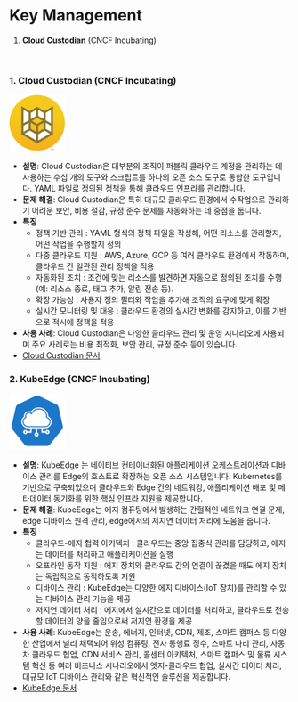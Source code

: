 # Key Management
1. **Cloud Custodian** (CNCF Incubating)

<br>


### 1. **Cloud Custodian** (CNCF Incubating)  
<img src="./image/cloudcustodian.png" alt="" width="100"/>  

   - **설명**: Cloud Custodian은 대부분의 조직이 퍼블릭 클라우드 계정을 관리하는 데 사용하는 수십 개의 도구와 스크립트를 하나의 오픈 소스 도구로 통합한 도구입니다. YAML 파일로 정의된 정책을 통해 클라우드 인프라를 관리합니다. 
   - **문제 해결**: Cloud Custodian은 특히 대규모 클라우드 환경에서 수작업으로 관리하기 어려운 보안, 비용 절감, 규정 준수 문제를 자동화하는 데 중점을 둡니다.
   - **특징**  
     - 정책 기반 관리 : YAML 형식의 정책 파일을 작성해, 어떤 리소스를 관리할지, 어떤 작업을 수행할지 정의
     - 다중 클라우드 지원 : AWS, Azure, GCP 등 여러 클라우드 환경에서 작동하며, 클라우드 간 일관된 관리 정책을 적용
     - 자동화된 조치 : 조건에 맞는 리소스를 발견하면 자동으로 정의된 조치를 수행(예: 리소스 종료, 태그 추가, 알림 전송 등).
     - 확장 가능성 : 사용자 정의 필터와 작업을 추가해 조직의 요구에 맞게 확장
     - 실시간 모니터링 및 대응 : 클라우드 환경의 실시간 변화를 감지하고, 이를 기반으로 적시에 정책을 적용
   - **사용 사례**: Cloud Custodian은 다양한 클라우드 관리 및 운영 시나리오에 사용되며 주요 사례로는 비용 최적화, 보안 관리, 규정 준수 등이 있습니다. 
   - [Cloud Custodian 문서](https://cloudcustodian.io/docs/)

### 2. **KubeEdge** (CNCF Incubating)  
<img src="./image/kubeEdge.png" alt="" width="100"/>  

   - **설명**: KubeEdge 는 네이티브 컨테이너화된 애플리케이션 오케스트레이션과 디바이스 관리를 Edge의 호스트로 확장하는 오픈 소스 시스템입니다. Kubernetes를 기반으로 구축되었으며 클라우드와 Edge 간의 네트워킹, 애플리케이션 배포 및 메타데이터 동기화를 위한 핵심 인프라 지원을 제공합니다. 
   - **문제 해결**: KubeEdge는 에지 컴퓨팅에서 발생하는 간헐적인 네트워크 연결 문제, edge 디바이스 원격 관리, edge에서의 저지연 데이터 처리에 도움을 줍니다. 
   - **특징**  
     - 클라우드-에지 협력 아키텍처 : 클라우드는 중앙 집중식 관리를 담당하고, 에지는 데이터를 처리하고 애플리케이션을 실행
     - 오프라인 동작 지원 : 에지 장치와 클라우드 간의 연결이 끊겼을 때도 에지 장치는 독립적으로 동작하도록 지원 
     - 디바이스 관리 : KubeEdge는 다양한 에지 디바이스(IoT 장치)를 관리할 수 있는 디바이스 관리 기능을 제공
     - 저지연 데이터 처리 : 에지에서 실시간으로 데이터를 처리하고, 클라우드로 전송할 데이터의 양을 줄임으로써 저지연 환경을 제공
   - **사용 사례**: KubeEdge는 운송, 에너지, 인터넷, CDN, 제조, 스마트 캠퍼스 등 다양한 산업에서 널리 채택되어 위성 컴퓨팅, 전자 통행료 징수, 스마트 다리 관리, 자동차 클라우드 협업, CDN 서비스 관리, 콜센터 아키텍처, 스마트 캠퍼스 및 물류 시스템 혁신 등 여러 비즈니스 시나리오에서 엣지-클라우드 협업, 실시간 데이터 처리, 대규모 IoT 디바이스 관리와 같은 혁신적인 솔루션을 제공합니다.
   - [KubeEdge 문서](https://kubeedge.io/docs/)
